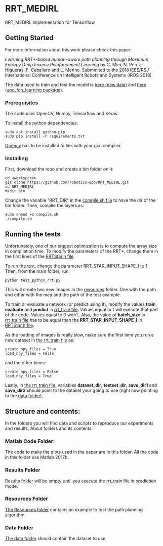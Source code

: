 # RRT_MEDIRL
RRT_MEDIRL implementation for Tensorflow

## Getting Started

For more information about this work please check this paper: 

*Learning RRT\*-based human-aware path planning through Maximum Entropy Deep Inverse Reinforcement Learning* by G. Mier, N. Pérez-Higueras, F. Caballero and L. Merino. Submmited to the 2018 IEEE/RSJ International Conference on Intelligent Robots and Systems (IROS 2018) 


The data used to train and test the model is [here (new data)](http://robotics.upo.es/datasets/irlrrt/) and [here (upo_fcn_learning package)](https://github.com/robotics-upo/upo_fcn_learning/tree/master/data). 

### Prerequisites

The code uses OpenCV, Numpy, Tensorflow and Keras.

To install the python dependencies:
```
sudo apt install python-pip
sudo pip install -r requirements.txt
```

[Opencv](https://docs.opencv.org/trunk/d7/d9f/tutorial_linux_install.html) has to be installed to link with your gcc compiler.

### Installing

First, download the repo and create a bin folder on it:

```
cd <workspace>
git clone https://github.com/robotics-upo/RRT_MEDIRL.git
cd RRT_MEDIRL
mkdir bin
```

Change the variable "RRT_DIR" in the [compile.sh file](compile.sh) to have the dir of the bin folder. Then, compile the layers as:

```
sudo chmod +x compile.sh
./compile.sh
```

## Running the tests

Unfortunately, one of our biggest optimization is to compute the array size in compilation time.
To modify the parameters of the RRT*, change them in the first lines of the [RRTStar.h file](include/RRTStar.h).

To run the test, change the parameter RRT_STAR_INPUT_SHAPE_1 to 1. Then, from the main folder, run:
```
python test_python_rrt.py
```
This will create two new images in the [resources](resources) folder. One with the path and other with the map and the path of the test example.

To train or evaluate a network (or predict using it), modify the values **train**, **evaluate** and **predict** in [rrt_train file](rrt_train.py). Values equal to 1 will execute that part of the code. Values equal to 0 won't.
Also, the value of **batch_size** in [rrt_train file](rrt_train.py) has to be equal than the **RRT_STAR_INPUT_SHAPE_1** in [RRTStar.h file](include/RRTStar.h).

As the loading of images is really slow, make sure the first time you run a new dataset in [the rrt_train file](rrt_train.py) as:

```
create_npy_files = True
load_npy_files = False
```

and the other times:

```
create_npy_files = False
load_npy_files = True
```

Lastly, in [the rrt_train file](rrt_train.py), variables **dataset_dir**, **testset_dir**, **save_dir1** and **save_dir2** should point to the dataset your going to use (right now pointing to the [data folder](data)).


## Structure and contents:
In the folders you will find data and scripts to reproduce our experiments and results. About folders and its contents:

### Matlab Code Folder:
The code to make the plots used in the paper are in this folder. All the code in this folder use Matlab 2017b.

### Results Folder

[Results folder](result) will be empty until you execute the [rrt_train file](rrt_train.py) in prediction mode.

### Resources Folder

[The Resources folder](resources) contains an example to test the path planning algorithm.

### Data Folder

[The data folder](data) should contain the dataset to use.


